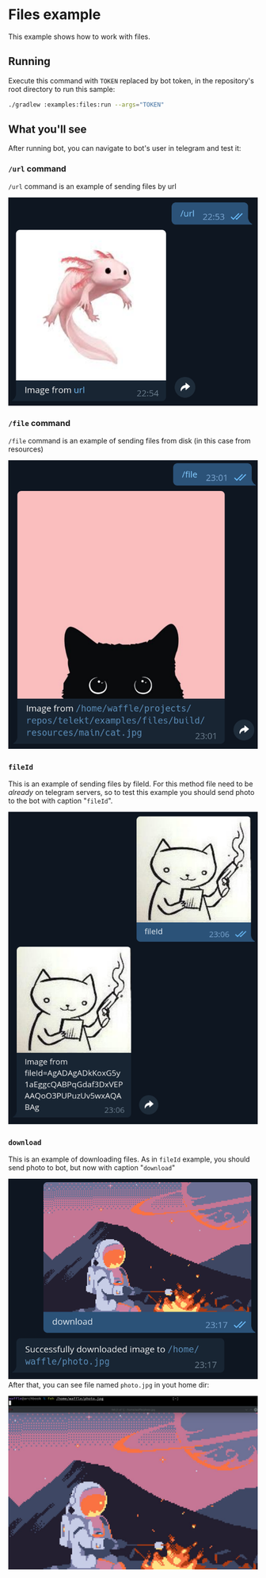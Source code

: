 # Files example

This example shows how to work with files.

## Running

Execute this command with `TOKEN` replaced by bot token, in the repository's root directory to run this sample:

```bash
./gradlew :examples:files:run --args="TOKEN"
```  

## What you'll see

After running bot, you can navigate to bot's user in telegram and test it:

### `/url` command

`/url` command is an example of sending files by url

![url_dialog](../../resources/dialog_with_file_bot_url.png)

### `/file` command

`/file` command is an example of sending files from disk (in this case from resources)

![file_conversation](../../resources/dialog_with_file_bot_file.png)

### `fileId`

This is an example of sending files by fileId. For this method file need to be _already_ on telegram servers, so to test this example you should send photo to the bot with caption "`fileId`".

![file_id_conversation](../../resources/dialog_with_file_bot_file_id.png)

### `download`

This is an example of downloading files. As in `fileId` example, you should send photo to bot, but now with caption "`download`"

![download_conversation](../../resources/dialog_with_file_bot_download.png)
After that, you can see file named `photo.jpg` in yout home dir:

![photo_in_home_dir](../../resources/file_bot_file_in_home_dir.png)